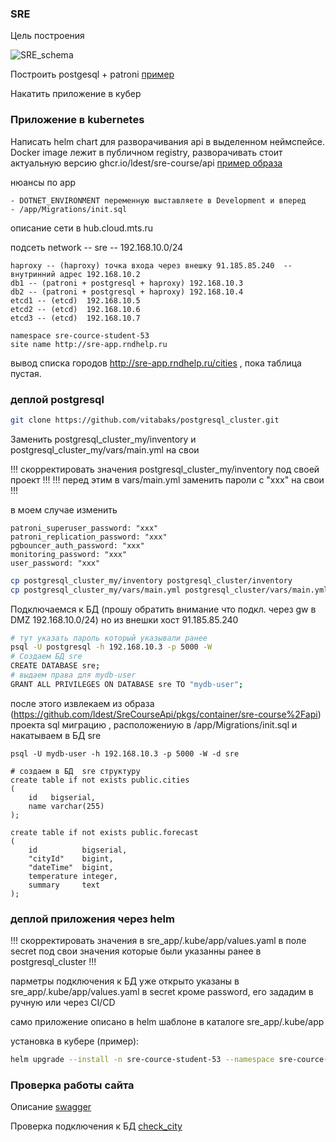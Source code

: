### SRE

Цель построения 

![SRE_schema](https://thumb.tildacdn.com/tild6264-3134-4564-a431-333637333964/-/resize/760x/-/format/webp/image.png)


Построить postgesql + patroni  [пример](https://github.com/vitabaks/postgresql_cluster)

Накатить приложение в кубер 

### Приложение в kubernetes 
Написать helm chart для разворачивания api в выделенном неймспейсе. Docker image лежит в публичном registry, разворачивать стоит актуальную версию ghcr.io/ldest/sre-course/api
[пример образа](https://github.com/ldest/SreCourseApi/pkgs/container/sre-course%2Fapi)


нюансы по app 
```
- DOTNET_ENVIRONMENT переменную выставляете в Development и вперед
- /app/Migrations/init.sql
```

описание сети в hub.cloud.mts.ru

подсеть network -- sre -- 192.168.10.0/24 

```
haproxy -- (haproxy) точка входа через внешку 91.185.85.240  -- внутринний адрес 192.168.10.2
db1 -- (patroni + postgresql + haproxy) 192.168.10.3
db2 -- (patroni + postgresql + haproxy) 192.168.10.4
etcd1 -- (etcd)  192.168.10.5
etcd2 -- (etcd)  192.168.10.6
etcd3 -- (etcd)  192.168.10.7
```

```
namespace sre-cource-student-53
site name http://sre-app.rndhelp.ru
```

вывод списка городов http://sre-app.rndhelp.ru/cities , пока таблица пустая. 

### деплой postgresql

```sh
git clone https://github.com/vitabaks/postgresql_cluster.git
```

Заменить postgresql_cluster_my/inventory и postgresql_cluster_my/vars/main.yml  на свои 


!!! скорректировать значения postgresql_cluster_my/inventory под своей проект !!!
!!! перед этим в vars/main.yml заменить пароли с "xxx" на свои !!!

в моем случае изменить
```
patroni_superuser_password: "xxx" 
patroni_replication_password: "xxx" 
pgbouncer_auth_password: "xxx"
monitoring_password: "xxx"
user_password: "xxx"
```

```sh
cp postgresql_cluster_my/inventory postgresql_cluster/inventory
cp postgresql_cluster_my/vars/main.yml postgresql_cluster/vars/main.yml
```


Подключаемся к БД  (прошу обратить внимание что подкл. через gw в DMZ 192.168.10.0/24) но из внешки хост 91.185.85.240 
```sh
# тут указать пароль который указывали ранее
psql -U postgresql -h 192.168.10.3 -p 5000 -W
# Создаем БД sre
CREATE DATABASE sre; 
# выдаем права для mydb-user
GRANT ALL PRIVILEGES ON DATABASE sre TO "mydb-user";
```

после этого извлекаем из образа (https://github.com/ldest/SreCourseApi/pkgs/container/sre-course%2Fapi) проекта sql миграцию , расположениую в /app/Migrations/init.sql и накатываем в БД sre

```
psql -U mydb-user -h 192.168.10.3 -p 5000 -W -d sre

# создаем в БД  sre структуру 
create table if not exists public.cities
(
    id   bigserial,
    name varchar(255)
);

create table if not exists public.forecast
(
    id          bigserial,
    "cityId"    bigint,
    "dateTime"  bigint,
    temperature integer,
    summary     text
);
```


### деплой приложения через helm

!!! скорректировать значения в sre_app/.kube/app/values.yaml в поле secret под свои значения которые были указанны ранее в postgresql_cluster !!!

парметры подключения к БД уже открыто указаны в sre_app/.kube/app/values.yaml в secret кроме password, его зададим в ручную или через CI/CD 

само приложение описано в helm шаблоне в каталоге sre_app/.kube/app

установка в кубере (пример):
```sh
helm upgrade --install -n sre-cource-student-53 --namespace sre-cource-student-53 --set secret.app.password="xxx" app sre_app/.kube/app/
```

### Проверка работы сайта

Описание [swagger](http://sre-app.rndhelp.ru/swagger/index.html)

Проверка подключения к БД [check_city](http://sre-app.rndhelp.ru/cities)